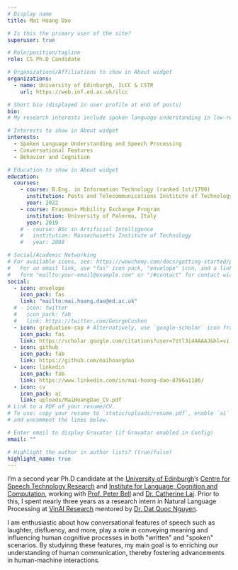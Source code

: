 ```yaml
---
# Display name
title: Mai Hoang Dao

# Is this the primary user of the site?
superuser: true

# Role/position/tagline
role: CS Ph.D Candidate

# Organizations/Affiliations to show in About widget
organizations:
  - name: University of Edinburgh, ILCC & CSTR
    url: https://web.inf.ed.ac.uk/ilcc

# Short bio (displayed in user profile at end of posts)
bio: 
# My research interests include spoken language understanding in low-resource languages and multilingual NLP.

# Interests to show in About widget
interests:
  - Spoken Language Understanding and Speech Processing
  - Conversational Features
  - Behavior and Cognition

# Education to show in About widget
education:
  courses:
    - course: B.Eng. in Information Technology (ranked 1st/1790)
      institution: Posts and Telecommunications Institute of Technology (PTIT), Vietnam
      year: 2022
    - course: Erasmus+ Mobility Exchange Program
      institution: University of Palermo, Italy
      year: 2019
    # - course: BSc in Artificial Intelligence
    #   institution: Massachusetts Institute of Technology
    #   year: 2008

# Social/Academic Networking
# For available icons, see: https://wowchemy.com/docs/getting-started/page-builder/#icons
#   For an email link, use "fas" icon pack, "envelope" icon, and a link in the
#   form "mailto:your-email@example.com" or "/#contact" for contact widget.
social:
  - icon: envelope
    icon_pack: fas
    link: "mailto:mai.hoang.dao@ed.ac.uk"
  # - icon: twitter
  #   icon_pack: fab
  #   link: https://twitter.com/GeorgeCushen
  - icon: graduation-cap # Alternatively, use `google-scholar` icon from `ai` icon pack
    icon_pack: fas
    link: https://scholar.google.com/citations?user=7ztl3i4AAAAJ&hl=vi
  - icon: github
    icon_pack: fab
    link: https://github.com/maihoangdao
  - icon: linkedin
    icon_pack: fab
    link: https://www.linkedin.com/in/mai-hoang-dao-8786a1186/
  - icon: cv
    icon_pack: ai
    link: uploads/MaiHoangDao_CV.pdf
# Link to a PDF of your resume/CV.
# To use: copy your resume to `static/uploads/resume.pdf`, enable `ai` icons in `params.toml`,
# and uncomment the lines below.

# Enter email to display Gravatar (if Gravatar enabled in Config)
email: ""

# Highlight the author in author lists? (true/false)
highlight_name: true
---
```


I’m a second year Ph.D candidate at the [University of Edinburgh](https://www.ed.ac.uk/)’s [Centre for Speech Technology Research](https://www.cstr.ed.ac.uk/) and [Institute for Language, Cognition and Computation](https://web.inf.ed.ac.uk/ilcc), working with [Prof. Peter Bell](https://homepages.inf.ed.ac.uk/pbell1/) and [Dr. Catherine Lai](https://homepages.inf.ed.ac.uk/clai/). Prior to this, I spent nearly three years as a research intern in Natural Language Processing at [VinAI Research](https://www.vinai.io/) mentored by [Dr. Dat Quoc Nguyen](https://datquocnguyen.github.io/). 

I am enthusiastic about how conversational features of speech such as laughter, disfluency, and more, play a role in conveying meaning and influencing human cognitive processes in both "written" and "spoken" scenarios. By studyinng these features, my main goal is to enriching our understanding of human communication, thereby fostering advancements in human-machine interactions.